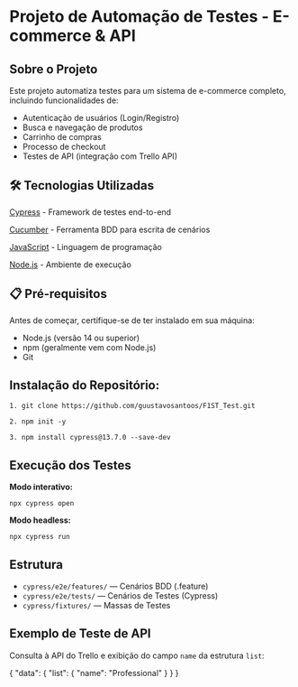 # Projeto de Automação de Testes - E-commerce & API

## Sobre o Projeto
Este projeto automatiza testes para um sistema de e-commerce completo, incluindo funcionalidades de:

- Autenticação de usuários (Login/Registro)
- Busca e navegação de produtos
- Carrinho de compras
- Processo de checkout
- Testes de API (integração com Trello API)


## 🛠 Tecnologias Utilizadas
[Cypress](https://www.cypress.io/) - Framework de testes end-to-end

[Cucumber](https://cucumber.io/) - Ferramenta BDD para escrita de cenários

[JavaScript](https://developer.mozilla.org/pt-BR/docs/Web/JavaScript) - Linguagem de programação

[Node.js](https://nodejs.org/pt) - Ambiente de execução

## 📋 Pré-requisitos
Antes de começar, certifique-se de ter instalado em sua máquina:

- Node.js (versão 14 ou superior)
- npm (geralmente vem com Node.js)
- Git

## Instalação do Repositório:

```
1. git clone https://github.com/guustavosantoos/F1ST_Test.git 
 
2. npm init -y 

3. npm install cypress@13.7.0 --save-dev  
```


## Execução dos Testes

**Modo interativo:**

```
npx cypress open
```


**Modo headless:**

```
npx cypress run
```


## Estrutura

- `cypress/e2e/features/` — Cenários BDD (.feature)
- `cypress/e2e/tests/` — Cenários de Testes (Cypress)
- `cypress/fixtures/` — Massas de Testes

## Exemplo de Teste de API

Consulta à API do Trello e exibição do campo `name` da estrutura `list`:

{
"data": {
"list": {
"name": "Professional"
}
}
}

